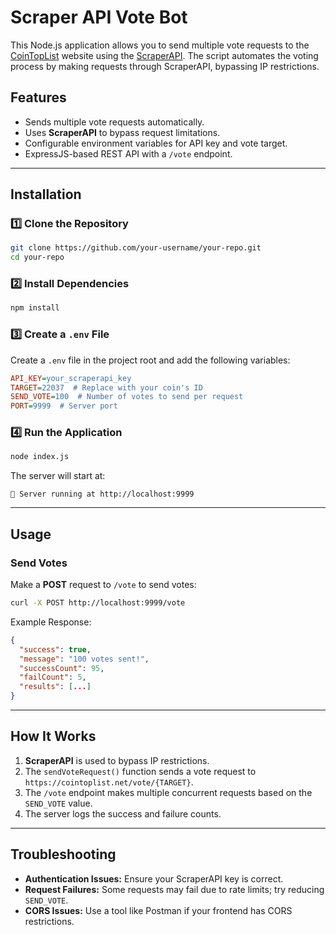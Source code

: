 # Scraper API Vote Bot

This Node.js application allows you to send multiple vote requests to the [CoinTopList](https://cointoplist.net) website using the [ScraperAPI](https://scraperapi.com). The script automates the voting process by making requests through ScraperAPI, bypassing IP restrictions.

## Features
- Sends multiple vote requests automatically.
- Uses **ScraperAPI** to bypass request limitations.
- Configurable environment variables for API key and vote target.
- ExpressJS-based REST API with a `/vote` endpoint.

---

## Installation

### 1️⃣ Clone the Repository
```sh
git clone https://github.com/your-username/your-repo.git
cd your-repo
```

### 2️⃣ Install Dependencies
```sh
npm install
```

### 3️⃣ Create a `.env` File
Create a `.env` file in the project root and add the following variables:

```ini
API_KEY=your_scraperapi_key
TARGET=22037  # Replace with your coin's ID
SEND_VOTE=100  # Number of votes to send per request
PORT=9999  # Server port
```

### 4️⃣ Run the Application
```sh
node index.js
```
The server will start at:
```
🚀 Server running at http://localhost:9999
```

---

## Usage

### Send Votes
Make a **POST** request to `/vote` to send votes:
```sh
curl -X POST http://localhost:9999/vote
```

Example Response:
```json
{
  "success": true,
  "message": "100 votes sent!",
  "successCount": 95,
  "failCount": 5,
  "results": [...]
}
```

---

## How It Works
1. **ScraperAPI** is used to bypass IP restrictions.
2. The `sendVoteRequest()` function sends a vote request to `https://cointoplist.net/vote/{TARGET}`.
3. The `/vote` endpoint makes multiple concurrent requests based on the `SEND_VOTE` value.
4. The server logs the success and failure counts.

---

## Troubleshooting
- **Authentication Issues:** Ensure your ScraperAPI key is correct.
- **Request Failures:** Some requests may fail due to rate limits; try reducing `SEND_VOTE`.
- **CORS Issues:** Use a tool like Postman if your frontend has CORS restrictions.

